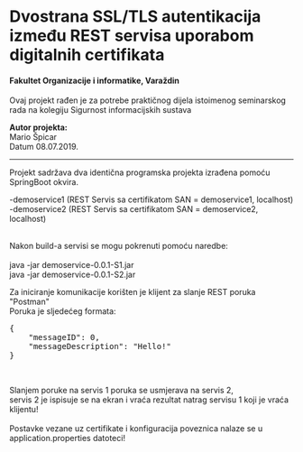 <h1>Dvostrana SSL/TLS autentikacija između REST servisa uporabom digitalnih certifikata</h1>
<h4>Fakultet Organizacije i informatike, Varaždin</h4>
<p>Ovaj projekt rađen je za potrebe praktičnog dijela istoimenog seminarskog rada na kolegiju Sigurnost informacijskih sustava</p>
<p><b>Autor projekta:</b><br/>
Mario Špicar<br/>
Datum 08.07.2019.<br/>
<hr>
<p>Projekt sadržava dva identična programska projekta izrađena pomoću SpringBoot okvira.</p>
-demoservice1 (REST Servis sa certifikatom SAN = demoservice1, localhost)<br/>
-demoservice2 (REST Servis sa certifikatom SAN = demoservice2, localhost)<br/><br/>
<p>Nakon build-a servisi se mogu pokrenuti pomoću naredbe:<br/><br/> 
java -jar demoservice-0.0.1-S1.jar<br/>
java -jar demoservice-0.0.1-S2.jar<br/></p>
<p>Za iniciranje komunikacije korišten je klijent za slanje REST poruka "Postman"<br/>
Poruka je sljedećeg formata:
</p>
<pre>{
    "messageID": 0,
    "messageDescription": "Hello!"
}</pre><br/>
<p>Slanjem poruke na servis 1 poruka se usmjerava na servis 2,<br/>
servis 2 je ispisuje se na ekran i vraća rezultat natrag servisu 1 koji je vraća klijentu!<br/><br/>
Postavke vezane uz certifikate i konfiguracija poveznica nalaze se u application.properties datoteci!</p>
